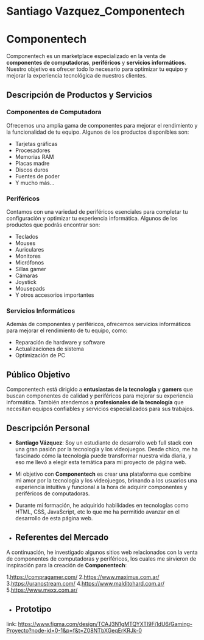 # Santiago Vazquez_Componentech

# Componentech

Componentech es un marketplace especializado en la venta de **componentes de computadoras**, **periféricos** y **servicios informáticos**. Nuestro objetivo es ofrecer todo lo necesario para optimizar tu equipo y mejorar la experiencia tecnológica de nuestros clientes.

## Descripción de Productos y Servicios

### **Componentes de Computadora**
Ofrecemos una amplia gama de componentes para mejorar el rendimiento y la funcionalidad de tu equipo. Algunos de los productos disponibles son:
- Tarjetas gráficas
- Procesadores
- Memorias RAM
- Placas madre
- Discos duros
- Fuentes de poder
- Y mucho más...

### **Periféricos**
Contamos con una variedad de periféricos esenciales para completar tu configuración y optimizar tu experiencia informática. Algunos de los productos que podrás encontrar son:
- Teclados
- Mouses
- Auriculares
- Monitores
- Micrófonos
- Sillas gamer
- Cámaras
- Joystick
- Mousepads
- Y otros accesorios importantes

### **Servicios Informáticos**
Además de componentes y periféricos, ofrecemos servicios informáticos para mejorar el rendimiento de tu equipo, como:
- Reparación de hardware y software
- Actualizaciones de sistema
- Optimización de PC

## Público Objetivo

Componentech está dirigido a **entusiastas de la tecnología** y **gamers** que buscan componentes de calidad y periféricos para mejorar su experiencia informática. También atendemos a **profesionales de la tecnología** que necesitan equipos confiables y servicios especializados para sus trabajos.

## Descripción Personal

- **Santiago Vázquez**: Soy un estudiante de desarrollo web full stack con una gran pasión por la tecnología y los videojuegos. Desde chico, me ha fascinado cómo la tecnología puede transformar nuestra vida diaria, y eso me llevó a elegir esta temática para mi proyecto de página web.

- Mi objetivo con **Componentech** es crear una plataforma que combine mi amor por la tecnología y los videojuegos, brinando a los usuarios una experiencia intuitiva y funcional a la hora de adquirir componentes y periféricos de computadoras.

- Durante mi formación, he adquirido habilidades en tecnologías como HTML, CSS, JavaScript, etc lo que me ha permitido avanzar en el desarrollo de esta página web.

- ## Referentes del Mercado

A continuación, he investigado algunos sitios web relacionados con la venta de componentes de computadoras y periféricos, los cuales me sirvieron de inspiración para la creación de **Componentech**:

1.https://compragamer.com/
2.https://www.maximus.com.ar/
3.https://uranostream.com/
4.https://www.malditohard.com.ar/
5.https://www.mexx.com.ar/

- ## Prototipo 
link:
https://www.figma.com/design/TCAJ3N1gMTQYXTI9Fj1dU6/Gaming-Proyecto?node-id=0-1&p=f&t=Z08NTbXGeqErKRJk-0

